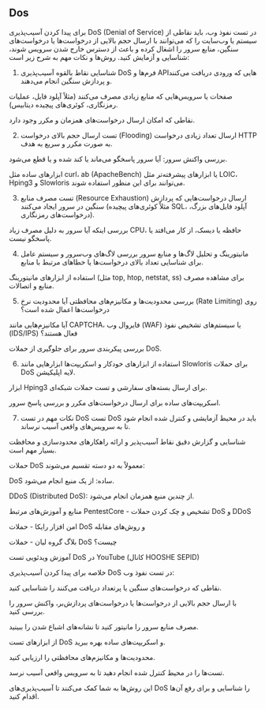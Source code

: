 ## Dos

برای پیدا کردن آسیب‌پذیری DoS (Denial of Service) در تست نفوذ وب، باید نقاطی از سیستم یا وب‌سایت را که می‌توانند با ارسال حجم بالایی از درخواست‌ها یا درخواست‌های سنگین، منابع سرور را اشغال کرده و باعث از دسترس خارج شدن سرویس شوند، شناسایی و آزمایش کنید. روش‌ها و نکات مهم به شرح زیر است:

1. شناسایی نقاط بالقوه آسیب‌پذیری DoS
فرم‌ها و APIهایی که ورودی دریافت می‌کنند و پردازش سنگین انجام می‌دهند.

صفحات یا سرویس‌هایی که منابع زیادی مصرف می‌کنند (مثلاً آپلود فایل، عملیات رمزنگاری، کوئری‌های پیچیده دیتابیس).

نقاطی که امکان ارسال درخواست‌های همزمان و مکرر وجود دارد.

2. تست ارسال حجم بالای درخواست (Flooding)
ارسال تعداد زیادی درخواست HTTP به صورت مکرر و سریع به هدف.

بررسی واکنش سرور: آیا سرور پاسخگو می‌ماند یا کند شده و یا قطع می‌شود.

ابزارهای ساده مثل curl، ab (ApacheBench) یا ابزارهای پیشرفته‌تر مثل LOIC، Hping3 و Slowloris می‌توانند برای این منظور استفاده شوند.

3. تست مصرف منابع (Resource Exhaustion)
ارسال درخواست‌هایی که پردازش سنگین در سرور ایجاد می‌کنند (مثلاً کوئری‌های پیچیده SQL، آپلود فایل‌های بزرگ، درخواست‌های رمزنگاری).

بررسی اینکه آیا سرور به دلیل مصرف زیاد CPU، حافظه یا دیسک، از کار می‌افتد یا پاسخگو نیست.

4. مانیتورینگ و تحلیل لاگ‌ها و منابع سرور
بررسی لاگ‌های وب‌سرور و سیستم عامل برای شناسایی تعداد بالای درخواست‌ها یا خطاهای مرتبط با منابع.

استفاده از ابزارهای مانیتورینگ (مثل top, htop, netstat, ss) برای مشاهده مصرف منابع و اتصالات.

5. بررسی محدودیت‌ها و مکانیزم‌های محافظتی
آیا محدودیت نرخ (Rate Limiting) روی درخواست‌ها اعمال شده است؟

آیا مکانیزم‌هایی مانند CAPTCHA، فایروال وب (WAF) یا سیستم‌های تشخیص نفوذ (IDS/IPS) فعال هستند؟

بررسی پیکربندی سرور برای جلوگیری از حملات DoS.

6. استفاده از ابزارهای خودکار و اسکریپت‌ها
ابزارهایی مانند Slowloris برای حملات DoS لایه اپلیکیشن.

ابزار Hping3 برای ارسال بسته‌های سفارشی و تست حملات شبکه‌ای.

اسکریپت‌های ساده برای ارسال درخواست‌های مکرر و بررسی پاسخ سرور.

7. نکات مهم در تست DoS
تست DoS باید در محیط آزمایشی و کنترل شده انجام شود تا به سرویس‌های واقعی آسیب نرساند.

شناسایی و گزارش دقیق نقاط آسیب‌پذیر و ارائه راهکارهای محدودسازی و محافظت بسیار مهم است.

حملات DoS معمولاً به دو دسته تقسیم می‌شوند:

DoS ساده: از یک منبع انجام می‌شود.

DDoS (Distributed DoS): از چندین منبع همزمان انجام می‌شود.

منابع و آموزش‌های مرتبط
PentestCore - تشخیص و چک کردن حملات DoS و DDoS

امن افزار رایکا - حملات DoS و روش‌های مقابله

بلاگ گروه لیان - حملات DoS چیست؟

آموزش ویدئویی تست DoS در YouTube (کانال HOOSHE SEPID)

خلاصه
برای پیدا کردن آسیب‌پذیری DoS در تست نفوذ وب:

نقاطی که درخواست‌های سنگین یا پرتعداد دریافت می‌کنند را شناسایی کنید.

با ارسال حجم بالایی از درخواست‌ها یا درخواست‌های پردازش‌بر، واکنش سرور را بررسی کنید.

مصرف منابع سرور را مانیتور کنید تا نشانه‌های اشباع شدن را ببینید.

از ابزارهای تست DoS و اسکریپت‌های ساده بهره ببرید.

محدودیت‌ها و مکانیزم‌های محافظتی را ارزیابی کنید.

تست‌ها را در محیط کنترل شده انجام دهید تا به سرویس واقعی آسیب نرسد.

این روش‌ها به شما کمک می‌کنند تا آسیب‌پذیری‌های DoS را شناسایی و برای رفع آن‌ها اقدام کنید.
